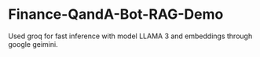 # Finance-QandA-Bot-RAG-Demo
Used groq for fast inference with model LLAMA 3 and embeddings through google geimini.
